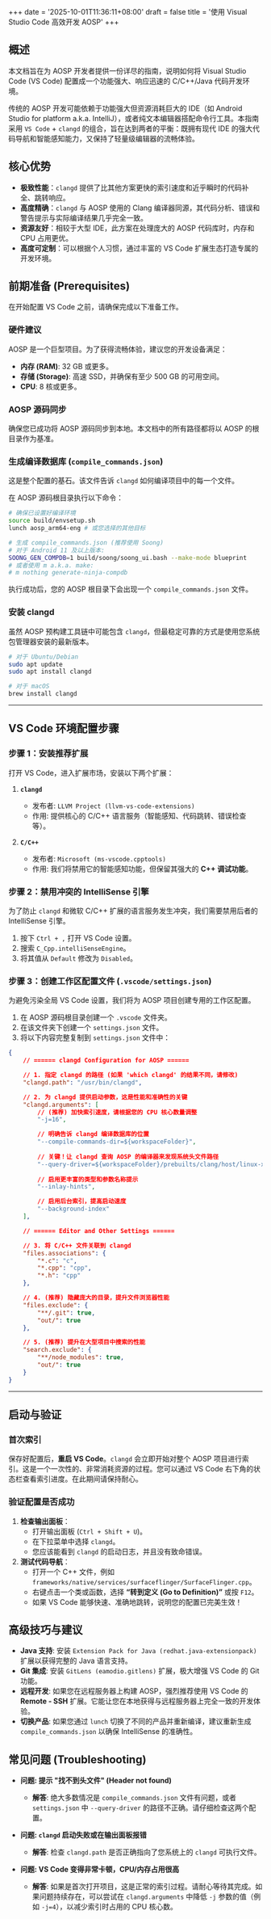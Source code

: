 +++
date = '2025-10-01T11:36:11+08:00'
draft = false
title = '使用 Visual Studio Code 高效开发 AOSP'
+++

## **概述**

本文档旨在为 AOSP 开发者提供一份详尽的指南，说明如何将 Visual Studio Code (VS Code) 配置成一个功能强大、响应迅速的 C/C++/Java 代码开发环境。

传统的 AOSP 开发可能依赖于功能强大但资源消耗巨大的 IDE（如 Android Studio for platform a.k.a. IntelliJ），或者纯文本编辑器搭配命令行工具。本指南采用 `VS Code` + `clangd` 的组合，旨在达到两者的平衡：既拥有现代 IDE 的强大代码导航和智能感知能力，又保持了轻量级编辑器的流畅体验。

## **核心优势**

  * **极致性能**：`clangd` 提供了比其他方案更快的索引速度和近乎瞬时的代码补全、跳转响应。
  * **高度精确**：`clangd` 与 AOSP 使用的 Clang 编译器同源，其代码分析、错误和警告提示与实际编译结果几乎完全一致。
  * **资源友好**：相较于大型 IDE，此方案在处理庞大的 AOSP 代码库时，内存和 CPU 占用更优。
  * **高度可定制**：可以根据个人习惯，通过丰富的 VS Code 扩展生态打造专属的开发环境。

## **前期准备 (Prerequisites)**

在开始配置 VS Code 之前，请确保完成以下准备工作。

### **硬件建议**

AOSP 是一个巨型项目。为了获得流畅体验，建议您的开发设备满足：

  * **内存 (RAM)**: 32 GB 或更多。
  * **存储 (Storage)**: 高速 SSD，并确保有至少 500 GB 的可用空间。
  * **CPU**: 8 核或更多。

### **AOSP 源码同步**

确保您已成功将 AOSP 源码同步到本地。本文档中的所有路径都将以 AOSP 的根目录作为基准。

### **生成编译数据库 (`compile_commands.json`)**

这是整个配置的基石。该文件告诉 `clangd` 如何编译项目中的每一个文件。

在 AOSP 源码根目录执行以下命令：

```bash
# 确保已设置好编译环境
source build/envsetup.sh
lunch aosp_arm64-eng # 或您选择的其他目标

# 生成 compile_commands.json (推荐使用 Soong)
# 对于 Android 11 及以上版本:
SOONG_GEN_COMPDB=1 build/soong/soong_ui.bash --make-mode blueprint
# 或者使用 m a.k.a. make:
# m nothing generate-ninja-compdb
```

执行成功后，您的 AOSP 根目录下会出现一个 `compile_commands.json` 文件。

### **安装 clangd**

虽然 AOSP 预构建工具链中可能包含 `clangd`，但最稳定可靠的方式是使用您系统包管理器安装的最新版本。

```bash
# 对于 Ubuntu/Debian
sudo apt update
sudo apt install clangd

# 对于 macOS
brew install clangd
```

-----

## **VS Code 环境配置步骤**

### **步骤 1：安装推荐扩展**

打开 VS Code，进入扩展市场，安装以下两个扩展：

1.  **`clangd`**

      * 发布者: `LLVM Project (llvm-vs-code-extensions)`
      * 作用: 提供核心的 C/C++ 语言服务（智能感知、代码跳转、错误检查等）。

2.  **`C/C++`**

      * 发布者: `Microsoft (ms-vscode.cpptools)`
      * 作用: 我们将禁用它的智能感知功能，但保留其强大的 **C++ 调试功能**。

### **步骤 2：禁用冲突的 IntelliSense 引擎**

为了防止 `clangd` 和微软 C/C++ 扩展的语言服务发生冲突，我们需要禁用后者的 IntelliSense 引擎。

1.  按下 `Ctrl + ,` 打开 VS Code 设置。
2.  搜索 `C_Cpp.intelliSenseEngine`。
3.  将其值从 `Default` 修改为 `Disabled`。

### **步骤 3：创建工作区配置文件 (`.vscode/settings.json`)**

为避免污染全局 VS Code 设置，我们将为 AOSP 项目创建专用的工作区配置。

1.  在 AOSP 源码根目录创建一个 `.vscode` 文件夹。
2.  在该文件夹下创建一个 `settings.json` 文件。
3.  将以下内容完整复制到 `settings.json` 文件中：

<!-- end list -->

```json
{
    // ====== clangd Configuration for AOSP ======

    // 1. 指定 clangd 的路径 (如果 'which clangd' 的结果不同，请修改)
    "clangd.path": "/usr/bin/clangd",

    // 2. 为 clangd 提供启动参数，这是性能和准确性的关键
    "clangd.arguments": [
        // (推荐) 加快索引速度，请根据您的 CPU 核心数量调整
        "-j=16",

        // 明确告诉 clangd 编译数据库的位置
        "--compile-commands-dir=${workspaceFolder}",
        
        // 关键！让 clangd 查询 AOSP 的编译器来发现系统头文件路径
        "--query-driver=${workspaceFolder}/prebuilts/clang/host/linux-x86/clang-stable/bin/clang",
        
        // 启用更丰富的类型和参数名称提示
        "--inlay-hints",

        // 启用后台索引，提高启动速度
        "--background-index"
    ],

    // ====== Editor and Other Settings ======

    // 3. 将 C/C++ 文件关联到 clangd
    "files.associations": {
        "*.c": "c",
        "*.cpp": "cpp",
        "*.h": "cpp"
    },

    // 4. (推荐) 隐藏庞大的目录，提升文件浏览器性能
    "files.exclude": {
        "**/.git": true,
        "out/": true
    },

    // 5. (推荐) 提升在大型项目中搜索的性能
    "search.exclude": {
        "**/node_modules": true,
        "out/": true
    }
}
```

-----

## **启动与验证**

### **首次索引**

保存好配置后，**重启 VS Code**。`clangd` 会立即开始对整个 AOSP 项目进行索引。这是一个一次性的、非常消耗资源的过程。您可以通过 VS Code 右下角的状态栏查看索引进度。在此期间请保持耐心。

### **验证配置是否成功**

1.  **检查输出面板**：
      * 打开输出面板 (`Ctrl + Shift + U`)。
      * 在下拉菜单中选择 `clangd`。
      * 您应该能看到 `clangd` 的启动日志，并且没有致命错误。
2.  **测试代码导航**：
      * 打开一个 C++ 文件，例如 `frameworks/native/services/surfaceflinger/SurfaceFlinger.cpp`。
      * 右键点击一个类或函数，选择 **“转到定义 (Go to Definition)”** 或按 `F12`。
      * 如果 VS Code 能够快速、准确地跳转，说明您的配置已完美生效！

## **高级技巧与建议**

  * **Java 支持**: 安装 `Extension Pack for Java (redhat.java-extensionpack)` 扩展以获得完整的 Java 语言支持。
  * **Git 集成**: 安装 `GitLens (eamodio.gitlens)` 扩展，极大增强 VS Code 的 Git 功能。
  * **远程开发**: 如果您在远程服务器上构建 AOSP，强烈推荐使用 VS Code 的 **Remote - SSH** 扩展。它能让您在本地获得与远程服务器上完全一致的开发体验。
  * **切换产品**: 如果您通过 `lunch` 切换了不同的产品并重新编译，建议重新生成 `compile_commands.json` 以确保 IntelliSense 的准确性。

## **常见问题 (Troubleshooting)**

  * **问题: 提示 "找不到头文件" (Header not found)**

      * **解答**: 绝大多数情况是 `compile_commands.json` 文件有问题，或者 `settings.json` 中 `--query-driver` 的路径不正确。请仔细检查这两个配置。

  * **问题: `clangd` 启动失败或在输出面板报错**

      * **解答**: 检查 `clangd.path` 是否正确指向了您系统上的 `clangd` 可执行文件。

  * **问题: VS Code 变得非常卡顿，CPU/内存占用很高**

      * **解答**: 如果是首次打开项目，这是正常的索引过程。请耐心等待其完成。如果问题持续存在，可以尝试在 `clangd.arguments` 中降低 `-j` 参数的值（例如 `-j=4`），以减少索引时占用的 CPU 核心数。
